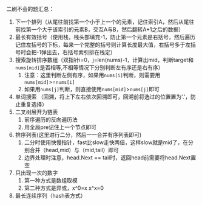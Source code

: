 二刷不会的题汇总：
1. 下一个排列（从尾往前找第一个小于上一个的元素，记住索引A，然后从尾往前找第一个大于该索引的元素B，交互A与B，然后翻转A+1之后的数据）
2. 最长有效括号（使用栈，栈头部填充-1，防止第一个元素是右括号，然后遍历记住左括号的下标，每来一个完整的括号则计算长度最大值，右括号多于左括号时会把-1弹出去，右括号索引排在栈定）
3. 搜索旋转排序数组（双指针i=0，j=len(nums)-1，计算出mid，判断target和`nums[mid]`是否相等,不相等情况下分别判断左有序还是右有序）
    1. 注意：这里判断左侧有序，如果用`nums[i]`判断，则需要用`nums[mid]`>=`nums[i]`
    2. 如果用`nums[j]`判断，则直接使用`nums[mid]`>`nums[j]`即可
4. 单词搜索 （回溯，将上下左右依次回溯即可，回溯前将选过的位置置为'.'，防止重复选择）
5. 二叉树展开为链表
   1. 前序遍历的反向遍历法
   2. 用全局pre记住上一个节点即可
6. 排序列表(这里进行二分，然后一一合并有序列表即可)
   1. 二分时使用快慢指针，fast比slow走快两倍，这样slow就是mid了，在分别合并（head,mid）与（mid,tail）即可 
   2. 边界处理时注意，head.Next == tail时，返回head前需要将head.Next置空
7. 只出现一次的数字
   1. 第一种方式是数组取模
   2. 第二种方式是异或，x^0=x  x^x=0
8. 最长连续序列（hash表方式）